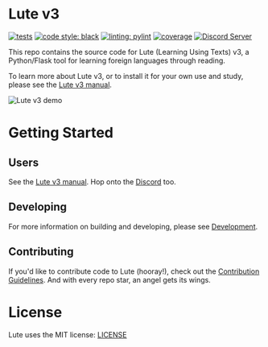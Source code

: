 # Lute v3

[![tests](https://github.com/jzohrab/lute_v3/actions/workflows/ci.yml/badge.svg?branch=master)](https://github.com/jzohrab/lute_v3/actions/workflows/ci.yml?query=branch%3Amaster)
[![code style: black](https://img.shields.io/badge/code%20style-black-000000.svg)](https://github.com/psf/black)
[![linting: pylint](https://img.shields.io/badge/linting-pylint-yellowgreen)](https://github.com/pylint-dev/pylint)
[![coverage](https://img.shields.io/endpoint?url=https://gist.githubusercontent.com/jzohrab/a15001ec2ff889f7be0b553df9881566/raw/covbadge.json)](https://github.com/jzohrab/lute_v3/actions/workflows/ci.yml?query=branch%3Amaster)
[![Discord Server](https://badgen.net/badge/icon/discord?icon=discord&label)](https://discord.gg/CzFUQP5m8u)


This repo contains the source code for Lute (Learning Using Texts) v3, a Python/Flask tool for learning foreign languages through reading.

To learn more about Lute v3, or to install it for your own use and study, please see the [Lute v3 manual](https://jzohrab.github.io/lute-manual/).

![Lute v3 demo](https://github.com/jzohrab/lute-manual/assets/1637133/7e7f5f66-20bb-4e94-a11c-7b7ffc43255a)

# Getting Started

## Users

See the [Lute v3 manual](https://jzohrab.github.io/lute-manual/).  Hop onto the [Discord](https://discord.gg/CzFUQP5m8u) too.

## Developing

For more information on building and developing, please see [Development](../../wiki/Development).

## Contributing

If you'd like to contribute code to Lute (hooray!), check out the [Contribution Guidelines](../../wiki/Contributing).  And with every repo star, an angel gets its wings.

# License

Lute uses the MIT license: [LICENSE](./LICENSE.txt)
